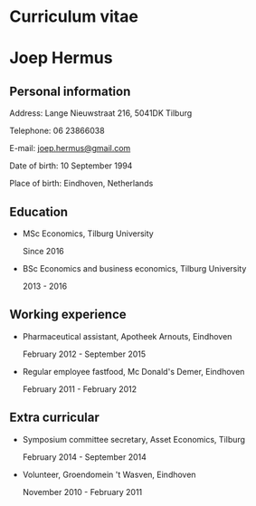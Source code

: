Curriculum vitae 
================
Joep Hermus
===========

Personal information
---------------------
Address: Lange Nieuwstraat 216, 5041DK Tilburg

Telephone: 06 23866038

E-mail: joep.hermus@gmail.com

Date of birth: 10 September 1994

Place of birth: Eindhoven, Netherlands

Education
----------
* MSc Economics, Tilburg University 

     Since 2016

* BSc Economics and business economics, Tilburg University

    2013 - 2016

Working experience
------------------

* Pharmaceutical assistant, Apotheek Arnouts, Eindhoven

   February 2012 - September 2015

* Regular employee fastfood, Mc Donald's Demer, Eindhoven

   February 2011 - February 2012

Extra curricular
----------------

* Symposium committee secretary, Asset Economics, Tilburg

   February 2014 - September 2014

* Volunteer, Groendomein 't Wasven, Eindhoven

   November 2010 - February 2011
